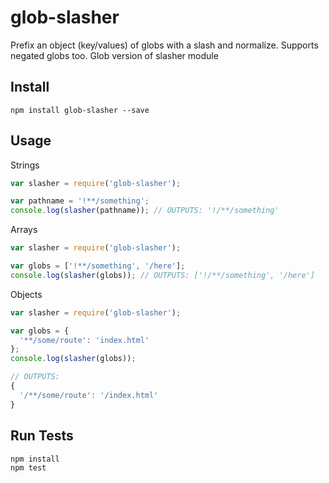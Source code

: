 # glob-slasher

Prefix an object (key/values) of globs with a slash and normalize. Supports negated globs too. Glob version of slasher module

## Install

```
npm install glob-slasher --save
```

## Usage

Strings

```js
var slasher = require('glob-slasher');

var pathname = '!**/something';
console.log(slasher(pathname)); // OUTPUTS: '!/**/something'
```

Arrays

```js
var slasher = require('glob-slasher');

var globs = ['!**/something', '/here'];
console.log(slasher(globs)); // OUTPUTS: ['!/**/something', '/here']
```

Objects

```js
var slasher = require('glob-slasher');

var globs = {
  '**/some/route': 'index.html'
};
console.log(slasher(globs));

// OUTPUTS:
{
  '/**/some/route': '/index.html'
}
```

## Run Tests

```
npm install
npm test
```
